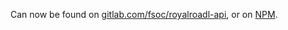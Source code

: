Can now be found on [gitlab.com/fsoc/royalroadl-api](https://gitlab.com/fsoc/royalroadl-api), or on [NPM](https://www.npmjs.com/package/royalroadl-api).
